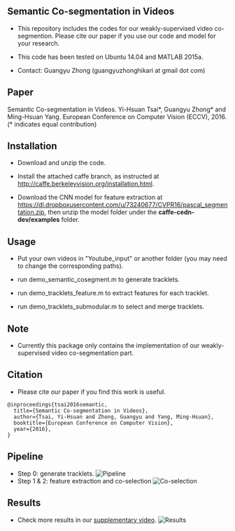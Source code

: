 ## Semantic Co-segmentation in Videos
* This repository includes the codes for our weakly-supervised video co-segmention. Please cite our paper if you use our code and model for your research.

* This code has been tested on Ubuntu 14.04 and MATLAB 2015a.

* Contact: Guangyu Zhong (guangyuzhonghikari at gmail dot com)

## Paper
Semantic Co-segmentation in Videos.
Yi-Hsuan Tsai*, Guangyu Zhong* and Ming-Hsuan Yang.
European Conference on Computer Vision (ECCV), 2016. (* indicates equal contribution)


## Installation
* Download and unzip the code.

* Install the attached caffe branch, as instructed at http://caffe.berkeleyvision.org/installation.html.

* Download the CNN model for feature extraction at https://dl.dropboxusercontent.com/u/73240677/CVPR16/pascal_segmentation.zip, then unzip the model folder under the **caffe-cedn-dev/examples** folder.

## Usage
* Put your own videos in "Youtube_input" or another folder (you may need to change the corresponding paths).

* run demo_semantic_cosegment.m to generate tracklets.

* run demo_tracklets_feature.m to extract features for each tracklet.

* run demo_tracklets_submodular.m to select and merge tracklets.

## Note
* Currently this package only contains the implementation of our weakly-supervised video co-segmentation part.

## Citation
* Please cite our paper if you find this work is useful.
```
@inproceedings{tsai2016semantic,
  title={Semantic Co-segmentation in Videos},
  author={Tsai, Yi-Hsuan and Zhong, Guangyu and Yang, Ming-Hsuan},
  booktitle={European Conference on Computer Vision},
  year={2016},
}
```
## Pipeline
* Step 0: generate tracklets.
![Pipeline](https://cloud.githubusercontent.com/assets/4355920/19338138/4be0c182-911b-11e6-96b5-d61ec2a6c1cb.png)
* Step 1 & 2: feature extraction and co-selection
![Co-selection](https://cloud.githubusercontent.com/assets/4355920/19338139/4be17794-911b-11e6-94f6-a87e49900b4f.png)

## Results
* Check more results in our [supplementary video](https://youtu.be/yLGsTz6fvWM).
![Results](https://cloud.githubusercontent.com/assets/4355920/19338134/3bf55f12-911b-11e6-8f18-09fe77772404.png)







